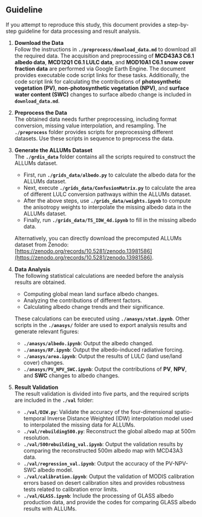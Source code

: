 
## Guideline  
If you attempt to reproduce this study, this document provides a step-by-step guideline for data processing and result analysis.

1. **Download the Data**  
   Follow the instructions in **`./preprocess/download_data.md`** to download all the required data. 
   The acquisition and preprocessing of **MCD43A3 C6.1 albedo data**, **MCD12Q1 C6.1 LULC data**, and **MOD10A1 C6.1 snow cover fraction data** are performed via Google Earth Engine. The document provides executable code script links for these tasks. Additionally, the code script link for calculating the contributions of **photosynthetic vegetation (PV)**, **non-photosynthetic vegetation (NPV)**, and **surface water content (SWC)** changes to surface albedo change is included in **`download_data.md`**.  

2. **Preprocess the Data**  
   The obtained data needs further preprocessing, including format conversion, missing value interpolation, and resampling. The **`./preprocess`** folder provides scripts for preprocessing different datasets. Use these scripts in sequence to preprocess the data.  

3. **Generate the ALLUMs Dataset**  
   The **`./grdis_data`** folder contains all the scripts required to construct the ALLUMs dataset.  
   - First, run **`./grids_data/albedo.py`** to calculate the albedo data for the ALLUMs dataset.  
   - Next, execute **`./grids_data/ConfusionMatrix.py`** to calculate the area of different LULC conversion pathways within the ALLUMs dataset.  
   - After the above steps, use **`./grids_data/weights.ipynb`** to compute the anisotropy weights to interpolate the missing albedo data in the ALLUMs dataset.  
   - Finally, run **`./grids_data/TS_IDW_4d.ipynb`** to fill in the missing albedo data.  

   Alternatively, you can directly download the precomputed ALLUMs dataset from Zenodo: [https://zenodo.org/records/10.5281/zenodo.13981586](https://zenodo.org/records/10.5281/zenodo.13981586).  
4. **Data Analysis**  
   The following statistical calculations are needed before the analysis results are obtained.  
   - Computing global mean land surface albedo changes.  
   - Analyzing the contributions of different factors.  
   - Calculating albedo change trends and their significance.  

   These calculations can be executed using **`./anasys/stat.ipynb`**. Other scripts in the **`./anasys/`** folder are used to export analysis results and generate relevant figures:  
   - **`./anasys/albedo.ipynb`**: Output the albedo changed.  
   - **`./anasys/RF.ipynb`**: Output the albedo-induced radiative forcing.  
   - **`./anasys/area.ipynb`**: Output the results of LULC (land use/land cover) changes.  
   - **`./anasys/PV_NPV_SWC.ipynb`**: Output the contributions of **PV**, **NPV**, and **SWC** changes to albedo changes. 
5. **Result Validation**  
   The result validation is divided into five parts, and the required scripts are included in the **`./val`** folder:

   - **`./val/DIW.py`**: Validate the accuracy of the four-dimensional spatio-temporal Inverse Distance Weighted (IDW) interpolation model used to interpolated the missing data for ALLUMs.  
   - **`./val/rebuilding500.py`**: Reconstruct the global albedo map at 500m resolution.  
   - **`./val/500rebuilding_val.ipynb`**: Output the validation results by comparing the reconstructed 500m albedo map with MCD43A3 data.  
   - **`./val/regression_val.ipynb`**: Output the accuracy of the PV-NPV-SWC albedo model.  
   - **`./val/calibration.ipynb`**: Output the validation of MODIS calibration errors based on desert calibration sites and provides robustness tests related to calibration error limits.  
   - **`./val/GLASS.ipynb`**: Include the processing of GLASS albedo production data, and provide the codes for comparing GLASS albedo results with ALLUMs.  

